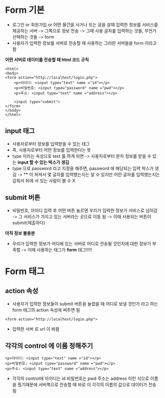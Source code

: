 Form 기본
====
- 로그인 or 회원가입 or 어떤 물건을 사거나 또는 글을 살때 입력한 정보를 서비스를 제공하는 서버 -> 그쪽으로 정보 전송 -> 그때 사용 글자를 입력하는 것들, 무언가 선택하는 것들 -> form 
- 사용자가 입력한 정보를 서버로 전송할 때 사용하는 그러한 서버들을 form 이라고 함

**어떤 서버로 데이터를 전송할 때 html 코드 규칙**
```
<html>
<body>
<form action="http://localhost/login.php">
    <p>아이디: <input type="text" name ="id"></p>
    <p>비밀번호: <input type="password" name ="pwd"></p>
    <p>주소: <input type="text" name ="address"></p>

    <input type="submit">
</form>
</body>
</html>
```

input 태그
----

- 사용자로부터 정보를 입력받을 수 있는 태그
- 즉, 사용자로부터 어떤 정보를 입력한다는 뜻
- type 이라는 속성으로 text 를 하게 되면 -> 사용자로부터 문자 정보를 받을 수 있는 **input 할 수 있는 박스가 생김**
- type 으로 password 라고 지정을 해주면, password 에 해당되는 입력 박스가 생김 -> ** 이 쳐져서 몇 글자를 입력했는지는 알 수 있지만 어떤 글자를 입력했는지는 감춰서 뒤에 서 있는 사람이 볼 수 X

submit 버튼
-----
- 비밀번호, 아이디 입력 후 어떤 버튼 눌르면 우리가 입력한 정보가 서비스로 넘어감 -> 그 서비스가 가지고 있는 서버라는 곳으로 이동 됨 -> 이때 사용되는 버튼이 submit(제출하다)

**아직 정보 불충분**
- 우리가 입력한 정보가 어디에 있는 서버로 어디로 전송될 것인지에 대한 정보가 부족함 -> 이때 사용하는 태그가 **form** 태그!!!!!

Form 태그
====

action 속성
----
- 사용자가 입력한 정보들이 submit 버튼을 눌렀을 때 어디로 보낼 것인가 라고 하는 form 태그의 action 속성에 써주면 됨
```
<form action="http://localhost/login.php">
```
- 입력한 서버 로 url 이 바뀜

각각의 control 에 이름 정해주기
---

```
<p>아이디: <input type="text" name ="id"></p>
<p>비밀번호: <input type="password" name ="pwd"></p>
<p>주소: <input type="text" name ="address"></p>
```
- 각각의 control에 아이디는 id 비밀번호는 pwd 주소는 address 이런 식으로 이름을 줬기때문에 서버쪽으로 전송할 때 바로 이 각각의 이름의 값으로 데이터가 전송됨 